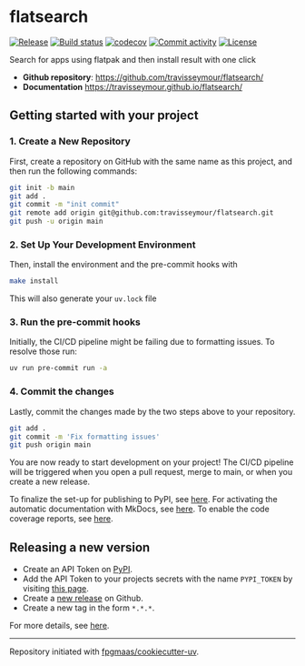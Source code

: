 # flatsearch

[![Release](https://img.shields.io/github/v/release/travisseymour/flatsearch)](https://img.shields.io/github/v/release/travisseymour/flatsearch)
[![Build status](https://img.shields.io/github/actions/workflow/status/travisseymour/flatsearch/main.yml?branch=main)](https://github.com/travisseymour/flatsearch/actions/workflows/main.yml?query=branch%3Amain)
[![codecov](https://codecov.io/gh/travisseymour/flatsearch/branch/main/graph/badge.svg)](https://codecov.io/gh/travisseymour/flatsearch)
[![Commit activity](https://img.shields.io/github/commit-activity/m/travisseymour/flatsearch)](https://img.shields.io/github/commit-activity/m/travisseymour/flatsearch)
[![License](https://img.shields.io/github/license/travisseymour/flatsearch)](https://img.shields.io/github/license/travisseymour/flatsearch)

Search for apps using flatpak and then install result with one click

- **Github repository**: <https://github.com/travisseymour/flatsearch/>
- **Documentation** <https://travisseymour.github.io/flatsearch/>

## Getting started with your project

### 1. Create a New Repository

First, create a repository on GitHub with the same name as this project, and then run the following commands:

```bash
git init -b main
git add .
git commit -m "init commit"
git remote add origin git@github.com:travisseymour/flatsearch.git
git push -u origin main
```

### 2. Set Up Your Development Environment

Then, install the environment and the pre-commit hooks with

```bash
make install
```

This will also generate your `uv.lock` file

### 3. Run the pre-commit hooks

Initially, the CI/CD pipeline might be failing due to formatting issues. To resolve those run:

```bash
uv run pre-commit run -a
```

### 4. Commit the changes

Lastly, commit the changes made by the two steps above to your repository.

```bash
git add .
git commit -m 'Fix formatting issues'
git push origin main
```

You are now ready to start development on your project!
The CI/CD pipeline will be triggered when you open a pull request, merge to main, or when you create a new release.

To finalize the set-up for publishing to PyPI, see [here](https://fpgmaas.github.io/cookiecutter-uv/features/publishing/#set-up-for-pypi).
For activating the automatic documentation with MkDocs, see [here](https://fpgmaas.github.io/cookiecutter-uv/features/mkdocs/#enabling-the-documentation-on-github).
To enable the code coverage reports, see [here](https://fpgmaas.github.io/cookiecutter-uv/features/codecov/).

## Releasing a new version

- Create an API Token on [PyPI](https://pypi.org/).
- Add the API Token to your projects secrets with the name `PYPI_TOKEN` by visiting [this page](https://github.com/travisseymour/flatsearch/settings/secrets/actions/new).
- Create a [new release](https://github.com/travisseymour/flatsearch/releases/new) on Github.
- Create a new tag in the form `*.*.*`.

For more details, see [here](https://fpgmaas.github.io/cookiecutter-uv/features/cicd/#how-to-trigger-a-release).

---

Repository initiated with [fpgmaas/cookiecutter-uv](https://github.com/fpgmaas/cookiecutter-uv).
